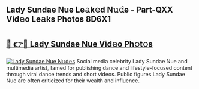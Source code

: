 ## Lady Sundae Nue Le𝚊k𝚎d N𝚞𝚍e - Part-QXX Vid𝚎o Le𝚊ks Photos 8D6X1

# <h2><a href="http://fb1c4k.evod.top/?m=Lady+Sundae+Nue">🔗 👉🔴 Lady Sundae Nue Vid𝚎o Ph𝚘t𝚘s</a></h2>

[![Lady Sundae Nue N𝚞d𝚎s](https://i.imgur.com/8V9OHl7.gif)](http://fb1c4k.evod.top/?m=Lady+Sundae+Nue)
Social media celebrity Lady Sundae Nue and multimedia artist, famed for publishing dance and lifestyle-focused content through viral dance trends and short videos. Public figures Lady Sundae Nue are often criticized for their wealth and influence. 

